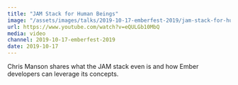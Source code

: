 ```yaml
---
title: "JAM Stack for Human Beings"
image: "/assets/images/talks/2019-10-17-emberfest-2019/jam-stack-for-human-beings.jpg"
url: https://www.youtube.com/watch?v=eQULGb10MbQ
media: video
channel: 2019-10-17-emberfest-2019
date: 2019-10-17
---
```


Chris Manson shares what the JAM stack even is and how Ember developers can
leverage its concepts.
